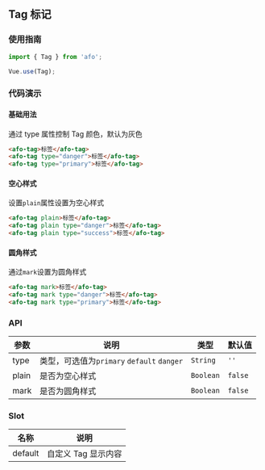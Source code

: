 ## Tag 标记

### 使用指南
``` javascript
import { Tag } from 'afo';

Vue.use(Tag);
```

### 代码演示

#### 基础用法
通过 type 属性控制 Tag 颜色，默认为灰色

```html
<afo-tag>标签</afo-tag>
<afo-tag type="danger">标签</afo-tag>
<afo-tag type="primary">标签</afo-tag>
```

#### 空心样式
设置`plain`属性设置为空心样式

```html
<afo-tag plain>标签</afo-tag>
<afo-tag plain type="danger">标签</afo-tag>
<afo-tag plain type="success">标签</afo-tag>
```

#### 圆角样式
通过`mark`设置为圆角样式

```html
<afo-tag mark>标签</afo-tag>
<afo-tag mark type="danger">标签</afo-tag>
<afo-tag mark type="primary">标签</afo-tag>
```

### API

| 参数 | 说明 | 类型 | 默认值 |
|-----------|-----------|-----------|-------------|
| type | 类型，可选值为`primary` `default` `danger` | `String` | `''`|
| plain | 是否为空心样式 | `Boolean` | `false` |
| mark | 是否为圆角样式 | `Boolean` | `false` |

### Slot

| 名称 | 说明 |
|-----------|-----------|
| default | 自定义 Tag 显示内容 |
